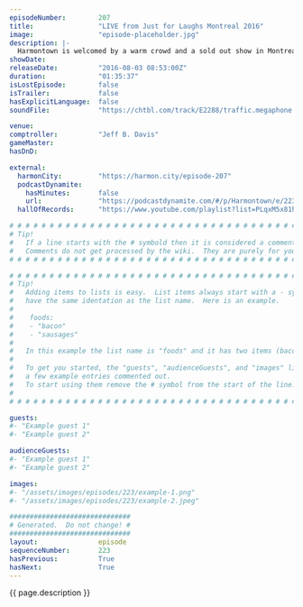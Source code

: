 ```yaml
---
episodeNumber:        207
title:                "LIVE from Just for Laughs Montreal 2016"
image:                "episode-placeholder.jpg"
description: |-
  Harmontown is welcomed by a warm crowd and a sold out show in Montreal for another gut spilling and heart wrenching episode steeped in comedy and loving kindness.
showDate:             
releaseDate:          "2016-08-03 08:53:00Z"
duration:             "01:35:37"
isLostEpisode:        false
isTrailer:            false
hasExplicitLanguage:  false
soundFile:            "https://chtbl.com/track/E2288/traffic.megaphone.fm/STA6991577370.mp3?updated=1559931827"

venue:                
comptroller:          "Jeff B. Davis"
gameMaster:           
hasDnD:               

external:
  harmonCity:         "https://harmon.city/episode-207"
  podcastDynamite:
    hasMinutes:       false
    url:              "https://podcastdynamite.com/#/p/Harmontown/e/223/207"
  hallOfRecords:      "https://www.youtube.com/playlist?list=PLqxM5x81hNOa1oizSqy5eQ1ilRDHq_YsJ"

# # # # # # # # # # # # # # # # # # # # # # # # # # # # # # # # # # # # # # # # # # # # #
# Tip!
#   If a line starts with the # symbold then it is considered a comment.
#   Comments do not get processed by the wiki.  They are purely for your information.
# # # # # # # # # # # # # # # # # # # # # # # # # # # # # # # # # # # # # # # # # # # # #

# # # # # # # # # # # # # # # # # # # # # # # # # # # # # # # # # # # # # # # # # # # # #
# Tip!
#   Adding items to lists is easy.  List items always start with a - symbol and have
#   have the same identation as the list name.  Here is an example.
#
#    foods:
#    - "bacon"
#    - "sausages"
#
#   In this example the list name is "foods" and it has two items (bacon, and sausages).
#
#   To get you started, the "guests", "audienceGuests", and "images" lists below have
#   a few example entries commented out.
#   To start using them remove the # symbol from the start of the line.
#
# # # # # # # # # # # # # # # # # # # # # # # # # # # # # # # # # # # # # # # # # # # # #

guests:
#- "Example guest 1"
#- "Example guest 2"

audienceGuests:
#- "Example guest 1"
#- "Example guest 2"

images:
#- "/assets/images/episodes/223/example-1.png"
#- "/assets/images/episodes/223/example-2.jpeg"

##############################
# Generated.  Do not change! #
##############################
layout:               episode
sequenceNumber:       223
hasPrevious:          True
hasNext:              True
---
```


<!-- The episode description will be rendered here -->
{{ page.description }}

<!-- Add your content BELOW here -->
<!-- vvvvvvvvvvvvvvvvvvvvvvvvvvv -->




<!-- ^^^^^^^^^^^^^^^^^^^^^^^^^^^ -->
<!-- Add your content ABOVE here -->

<!-- The episode gallery will be rendered here -->